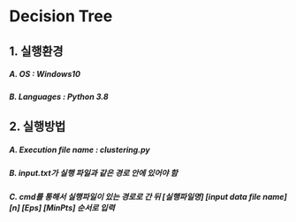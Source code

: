 # Decision Tree
## 1.	실행환경
##### A.	OS : Windows10
##### B.	Languages : Python 3.8

## 2.	실행방법
##### A.	Execution file name : clustering.py
##### B.	input.txt가 실행 파일과 같은 경로 안에 있어야 함
##### C.	cmd를 통해서 실행파일이 있는 경로로 간 뒤 [실행파일명] [input data file name] [n] [Eps] [MinPts] 순서로 입력
